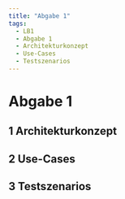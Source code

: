 ```yaml
---
title: "Abgabe 1"
tags:
  - LB1
  - Abgabe 1
  - Architekturkonzept
  - Use-Cases
  - Testszenarios
---
```


# Abgabe 1

## 1 Architekturkonzept

## 2 Use-Cases

## 3 Testszenarios